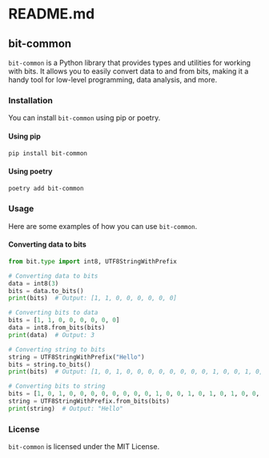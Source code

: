 # README.md

## bit-common

`bit-common` is a Python library that provides types and utilities for working with bits. It allows you to easily convert data to and from bits, making it a handy tool for low-level programming, data analysis, and more.

### Installation

You can install `bit-common` using pip or poetry.

#### Using pip

```bash
pip install bit-common
```

#### Using poetry

```bash
poetry add bit-common
```

### Usage

Here are some examples of how you can use `bit-common`.

#### Converting data to bits

```python
from bit.type import int8, UTF8StringWithPrefix

# Converting data to bits
data = int8(3)
bits = data.to_bits()
print(bits)  # Output: [1, 1, 0, 0, 0, 0, 0, 0]

# Converting bits to data
bits = [1, 1, 0, 0, 0, 0, 0, 0]
data = int8.from_bits(bits)
print(data)  # Output: 3

# Converting string to bits
string = UTF8StringWithPrefix("Hello")
bits = string.to_bits()
print(bits)  # Output: [1, 0, 1, 0, 0, 0, 0, 0, 0, 0, 0, 1, 0, 0, 1, 0, 1, 0, 1, 0, 0, 1, 1, 0, 0, 0, 1, 1, 0, 1, 1, 0, 0, 0, 1, 1, 0, 1, 1, 0, 1, 1, 1, 1, 0, 1, 1, 0]

# Converting bits to string
bits = [1, 0, 1, 0, 0, 0, 0, 0, 0, 0, 0, 1, 0, 0, 1, 0, 1, 0, 1, 0, 0, 1, 1, 0, 0, 0, 1, 1, 0, 1, 1, 0, 0, 0, 1, 1, 0, 1, 1, 0, 1, 1, 1, 1, 0, 1, 1, 0]
string = UTF8StringWithPrefix.from_bits(bits)
print(string)  # Output: "Hello"
```


### License

`bit-common` is licensed under the MIT License.